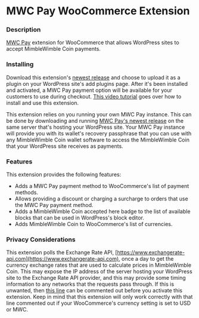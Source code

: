 # MWC Pay WooCommerce Extension

### Description
[MWC Pay](https://github.com/NicolasFlamel1/MWC-Pay) extension for WooCommerce that allows WordPress sites to accept MimbleWimble Coin payments.

### Installing
Download this extension's [newest release](https://github.com/NicolasFlamel1/MWC-Pay-WooCommerce-Extension/releases) and choose to upload it as a plugin on your WordPress site's add plugins page. After it's been installed and activated, a MWC Pay payment option will be available for your customers to use during checkout. [This video tutorial](https://www.youtube.com/watch?v=iplHJ_3qbFM) goes over how to install and use this extension.

This extension relies on you running your own MWC Pay instance. This can be done by downloading and running [MWC Pay's newest release](https://github.com/NicolasFlamel1/MWC-Pay/releases) on the same server that's hosting your WordPress site. Your MWC Pay instance will provide you with its wallet's recovery passphrase that you can use with any MimbleWimble Coin wallet software to access the MimbleWimble Coin that your WordPress site receives as payments.

### Features
This extension provides the following features:
* Adds a MWC Pay payment method to WooCommerce's list of payment methods.
* Allows providing a discount or charging a surcharge to orders that use the MWC Pay payment method.
* Adds a MimbleWimble Coin accepted here badge to the list of available blocks that can be used in WordPress's block editor.
* Adds MimbleWimble Coin to WooCommerce's list of currencies.

### Privacy Considerations
This extension polls the Exchange Rate API, [https://www.exchangerate-api.com](https://www.exchangerate-api.com), once a day to get the currency exchange rates that are used to calculate prices in MimbleWimble Coin. This may expose the IP address of the server hosting your WordPress site to the Exchange Rate API provider, and this may provide some timing information to any networks that the requests pass through. If this is unwanted, then [this line](https://github.com/NicolasFlamel1/MWC-Pay-WooCommerce-Extension/blob/master/mwc-pay-woocommerce-extension.php#L69) can be commented out before you activate this extension. Keep in mind that this extension will only work correctly with that line commented out if your WooCommerce's currency setting is set to USD or MWC.
